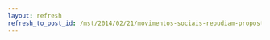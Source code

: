 ```yaml
---
layout: refresh
refresh_to_post_id: /mst/2014/02/21/movimentos-sociais-repudiam-proposta-de-tipificao-do-crime-de-terrorismo
---
```

